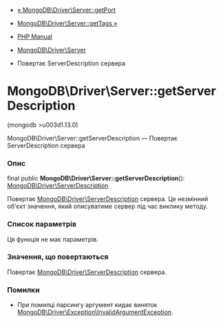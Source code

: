 - [«
MongoDB\Driver\Server::getPort](mongodb-driver-server.getport.md)
- [MongoDB\Driver\Server::getTags
»](mongodb-driver-server.gettags.md)

- [PHP Manual](index.md)
- [MongoDB\Driver\Server](class.mongodb-driver-server.md)
- Повертає ServerDescription сервера

# MongoDB\Driver\Server::getServerDescription

(mongodb \>u003d1.13.0)

MongoDB\Driver\Server::getServerDescription — Повертає
ServerDescription сервера

### Опис

final public **MongoDB\Driver\Server::getServerDescription**():
[MongoDB\Driver\ServerDescription](class.mongodb-driver-serverdescription.md)

Повертає
[MongoDB\Driver\ServerDescription](class.mongodb-driver-serverdescription.md)
сервера. Це незмінний об'єкт значення, який описуватиме
сервер під час виклику методу.

### Список параметрів

Ця функція не має параметрів.

### Значення, що повертаються

Повертає
[MongoDB\Driver\ServerDescription](class.mongodb-driver-serverdescription.md)
сервера.

### Помилки

- При помилці парсингу аргумент кидає виняток
[MongoDB\Driver\Exception\InvalidArgumentException](class.mongodb-driver-exception-invalidargumentexception.md).
